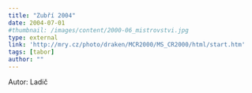 ```yaml
---
title: "Zubří 2004"
date: 2004-07-01
#thumbnail: /images/content/2000-06_mistrovstvi.jpg
type: external
link: 'http://mry.cz/photo/draken/MCR2000/MS_CR2000/html/start.htm'
tags: [tabor]
author: ""
---
```


Autor: Ladič
